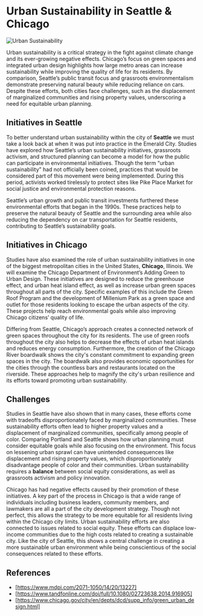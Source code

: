 # Urban Sustainability in Seattle & Chicago
![Urban Sustainability](https://www.construction21.org/data/sources/users/29448/20220617024008-photo1.jpg)


Urban sustainability is a critical strategy in the fight against climate change and its ever-growing negative effects. Chicago’s focus on green spaces and integrated urban design highlights how large metro areas can increase sustainability while improving the quality of life for its residents. By comparison, Seattle’s public transit focus and grassroots environmentalism demonstrate preserving natural beauty while reducing reliance on cars. Despite these efforts, both cities face challenges, such as the displacement of marginalized communities and rising property values, underscoring a need for equitable urban planning.


## Initiatives in Seattle
To better understand urban sustainability within the city of **Seattle** we must take a look back at when it was put into practice in the Emerald City. Studies have explored how Seattle’s urban sustainability initiatives, grassroots activism, and structured planning can become a model for how the public can participate in environmental initiatives. Though the term “urban sustainability” had not officially been coined, practices that would be considered part of this movement were being implemented. During this period, activists worked tirelessly to protect sites like Pike Place Market for social justice and environmental protection reasons. 

Seattle’s urban growth and public transit investments furthered these environmental efforts that began in the 1990s. These practices help to preserve the natural beauty of Seattle and the surrounding area while also reducing the dependency on car transportation for Seattle residents, contributing to Seattle’s sustainability goals. 

## Initiatives in Chicago
Studies have also examined the role of urban sustainability initiatives in one of the biggest metropolitan cities in the United States, **Chicago**, Illinois. We will examine the Chicago Department of Environment’s Adding Green to Urban Design. These initiatives are designed to reduce the greenhouse effect, and urban heat island effect, as well as increase urban green spaces throughout all parts of the city. Specific examples of this include the Green Roof Program and the development of Millenium Park as a green space and outlet for those residents looking to escape the urban aspects of the city. These projects help reach environmental goals while also improving Chicago citizens’ quality of life. 

Differing from Seattle, Chicago’s approach creates a connected network of green spaces throughout the city for its residents. The use of green roofs throughout the city also helps to decrease the effects of urban heat islands and reduces energy consumption. Furthermore, the creation of the Chicago River boardwalk shows the city's constant commitment to expanding green spaces in the city. The boardwalk also provides economic opportunities for the cities through the countless bars and restaurants located on the riverside. These approaches help to magnify the city's urban resilience and its efforts toward promoting urban sustainability. 

## Challenges
Studies in Seattle have also shown that in many cases, these efforts come with tradeoffs disproportionately faced by marginalized communities. These sustainability efforts often lead to higher property values and a displacement of marginalized communities, specifically among people of color. Comparing Portland and Seattle shows how urban planning must consider equitable goals while also focusing on the environment. This focus on lessening urban sprawl can have unintended consequences like displacement and rising property values, which disproportionately disadvantage people of color and their communities. Urban sustainability requires a **balance** between social equity considerations, as well as grassroots activism and policy innovation. 

Chicago has had negative effects caused by their promotion of these initiatives. A key part of the process in Chicago is that a wide range of individuals including business leaders, community members, and lawmakers are all a part of the city development strategy. Though not perfect, this allows the strategy to be more equitable for all residents living within the Chicago city limits. Urban sustainability efforts are also connected to issues related to social equity. These efforts can displace low-income communities due to the high costs related to creating a sustainable city. Like the city of Seattle, this shows a central challenge in creating a more sustainable urban environment while being conscientious of the social consequences related to these efforts. 


## References
- [https://www.mdpi.com/2071-1050/14/20/13227]
- [https://www.tandfonline.com/doi/full/10.1080/02723638.2014.916905]
- [https://www.chicago.gov/city/en/depts/dcd/supp_info/green_urban_design.html]

